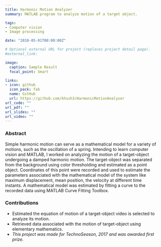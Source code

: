 ```yaml
---
title: Harmonic Motion Analyzer
summary: MATLAB program to analyze motion of a target object.

tags:
- Computer vision
- Image processing

date: "2018-05-01T00:00:00Z"

# Optional external URL for project (replaces project detail page).
#external_link:

image:
  caption: Sample Result
  focal_point: Smart

links:
- icon: github
  icon_pack: fab
  name: GitHub
  url: https://github.com/khush3/HarmonicMotionAnalyser
url_code: ""
url_pdf: ""
url_slides: ""
url_video: ""
---
```

### Abstract
Simple harmonic motion can serve as a mathematical model for a variety of motions, such as the oscillation of a spring. Intending to learn computer vision and MATLAB, I worked on analyzing the motion of a target-object undergoing a damped harmonic motion. The target-object was separated from the background using color thresholding and estimated as a point object. Coordinates of this point were recorded and used to estimate the parameters associated with the mathematical model of the system like maximum displacement, mean position, the velocity at different time instants. A mathematical model was estimated by fitting a curve to the recorded data using MATLAB Curve Fitting Toolbox.
### Contributions
- Estimated the equation of motion of a target-object video is selected to analyze its motion.
- Retrieved data associated with the motion of target-object using  elementary mathematics.
- *This project was made for TechnoSeason, 2017 and was awarded first prize.*